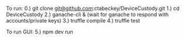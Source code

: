 To run:
0.) git clone git@github.com:ctabeckey/DeviceCustody.git
1.) cd DeviceCustody
2.) ganache-cli & (wait for ganache to respond with accounts/private keys)
3.) truffle compile
4.) truffle test

To run GUI:
5.) npm dev run
